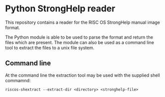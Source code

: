 # Python StrongHelp reader

This repository contains a reader for the RISC OS StrongHelp manual image format.

The Python module is able to be used to parse the format and return the files which are
present. The module can also be used as a command line tool to extract the files to a
unix file system.

## Command line

At the command line the extraction tool may be used with the
supplied shell commamnd:

    riscos-shextract --extract-dir <directory> <stronghelp-file>
